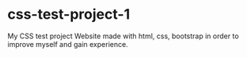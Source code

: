 # css-test-project-1
My CSS test project
Website made with html, css, bootstrap in order to improve myself and gain experience.
